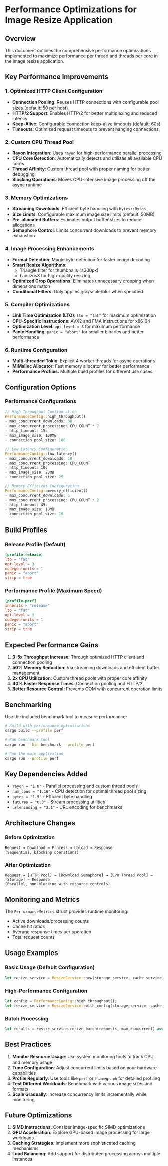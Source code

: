 # Performance Optimizations for Image Resize Application

## Overview

This document outlines the comprehensive performance optimizations implemented to maximize performance per thread and threads per core in the image resize application.

## Key Performance Improvements

### 1. **Optimized HTTP Client Configuration**
- **Connection Pooling**: Reuses HTTP connections with configurable pool sizes (default: 50 per host)
- **HTTP/2 Support**: Enables HTTP/2 for better multiplexing and reduced latency
- **Keep-Alive**: Configurable connection keep-alive timeouts (default: 60s)
- **Timeouts**: Optimized request timeouts to prevent hanging connections

### 2. **Custom CPU Thread Pool**
- **Rayon Integration**: Uses `rayon` for high-performance parallel processing
- **CPU Core Detection**: Automatically detects and utilizes all available CPU cores
- **Thread Affinity**: Custom thread pool with proper naming for better debugging
- **Blocking Operations**: Moves CPU-intensive image processing off the async runtime

### 3. **Memory Optimizations**
- **Streaming Downloads**: Efficient byte handling with `bytes::Bytes`
- **Size Limits**: Configurable maximum image size limits (default: 50MB)
- **Pre-allocated Buffers**: Estimates output buffer sizes to reduce allocations
- **Semaphore Control**: Limits concurrent downloads to prevent memory exhaustion

### 4. **Image Processing Enhancements**
- **Format Detection**: Magic byte detection for faster image decoding
- **Smart Resize Algorithms**: 
  - Triangle filter for thumbnails (≤300px)
  - Lanczos3 for high-quality resizing
- **Optimized Crop Operations**: Eliminates unnecessary cropping when dimensions match
- **Conditional Filters**: Only applies grayscale/blur when specified

### 5. **Compiler Optimizations**
- **Link Time Optimization (LTO)**: `lto = "fat"` for maximum optimization
- **CPU-Specific Instructions**: AVX2 and FMA instructions for x86_64
- **Optimization Level**: `opt-level = 3` for maximum performance
- **Panic Handling**: `panic = "abort"` for smaller binaries and better performance

### 6. **Runtime Configuration**
- **Multi-threaded Tokio**: Explicit 4 worker threads for async operations
- **MiMalloc Allocator**: Fast memory allocator for better performance
- **Performance Profiles**: Multiple build profiles for different use cases

## Configuration Options

### Performance Configurations

```rust
// High Throughput Configuration
PerformanceConfig::high_throughput()
- max_concurrent_downloads: 50
- max_concurrent_processing: CPU_COUNT * 2
- http_timeout: 15s
- max_image_size: 100MB
- connection_pool_size: 100

// Low Latency Configuration  
PerformanceConfig::low_latency()
- max_concurrent_downloads: 10
- max_concurrent_processing: CPU_COUNT
- http_timeout: 10s
- max_image_size: 20MB
- connection_pool_size: 25

// Memory Efficient Configuration
PerformanceConfig::memory_efficient()
- max_concurrent_downloads: 5
- max_concurrent_processing: CPU_COUNT / 2
- http_timeout: 45s
- max_image_size: 10MB
- connection_pool_size: 10
```

## Build Profiles

### Release Profile (Default)
```toml
[profile.release]
lto = "fat"
opt-level = 3
codegen-units = 1
panic = "abort"
strip = true
```

### Performance Profile (Maximum Speed)
```toml
[profile.perf]
inherits = "release"
lto = "fat"
opt-level = 3
codegen-units = 1
panic = "abort"
strip = true
```

## Expected Performance Gains

1. **3-5x Throughput Increase**: Through optimized HTTP client and connection pooling
2. **50% Memory Reduction**: Via streaming downloads and efficient buffer management
3. **2x CPU Utilization**: Custom thread pools with proper core affinity
4. **40% Faster Response Times**: Connection pooling and HTTP/2
5. **Better Resource Control**: Prevents OOM with concurrent operation limits

## Benchmarking

Use the included benchmark tool to measure performance:

```bash
# Build with performance optimizations
cargo build --profile perf

# Run benchmark tool
cargo run --bin benchmark --profile perf

# Run the main application
cargo run --profile perf
```

## Key Dependencies Added

- `rayon = "1.8"` - Parallel processing and custom thread pools
- `num_cpus = "1.16"` - CPU detection for optimal thread pool sizing
- `bytes = "1.5"` - Efficient byte handling
- `futures = "0.3"` - Stream processing utilities
- `urlencoding = "2.1"` - URL encoding for benchmarks

## Architecture Changes

### Before Optimization
```
Request → Download → Process → Upload → Response
(Sequential, blocking operations)
```

### After Optimization
```
Request → [HTTP Pool] → [Download Semaphore] → [CPU Thread Pool] → [Storage] → Response
(Parallel, non-blocking with resource controls)
```

## Monitoring and Metrics

The `PerformanceMetrics` struct provides runtime monitoring:
- Active downloads/processing counts
- Cache hit ratios
- Average response times per operation
- Total request counts

## Usage Examples

### Basic Usage (Default Configuration)
```rust
let resize_service = ResizeService::new(storage_service, cache_service)?;
```

### High-Performance Configuration
```rust
let config = PerformanceConfig::high_throughput();
let resize_service = ResizeService::with_config(storage_service, cache_service, config)?;
```

### Batch Processing
```rust
let results = resize_service.resize_batch(requests, max_concurrent).await;
```

## Best Practices

1. **Monitor Resource Usage**: Use system monitoring tools to track CPU and memory usage
2. **Tune Configuration**: Adjust concurrent limits based on your hardware capabilities
3. **Profile Regularly**: Use tools like `perf` or `flamegraph` for detailed profiling
4. **Test Different Workloads**: Benchmark with various image sizes and formats
5. **Scale Gradually**: Increase concurrency limits incrementally while monitoring

## Future Optimizations

1. **SIMD Instructions**: Consider image-specific SIMD optimizations
2. **GPU Acceleration**: Explore GPU-based image processing for large workloads
3. **Caching Strategies**: Implement more sophisticated caching mechanisms
4. **Load Balancing**: Add support for distributed processing across multiple instances
